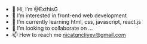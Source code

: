 - 👋 Hi, I’m @ExthisG
- 👀 I’m interested in front-end web development
- 🌱 I’m currently learning html, css, javascript, react.js
- 💞️ I’m looking to collaborate on ...
- 📫 How to reach me nicatgncliyev@gmail.com
